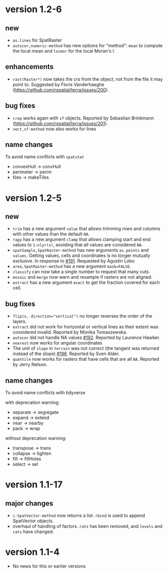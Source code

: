 
# version 1.2-6

## new

- `as.lines` for SpatRaster
- `autocor,numeric-method` has new options for "method": `mean` to compute the local mean and `locmor` for the local Moran's I. 

## enhancements

- `rast(Raster*)` now takes the crs from the object, not from the file it may point to. Suggested by Floris Vanderhaeghe (https://github.com/rspatial/terra/issues/200).


## bug fixes

- `crop` works again with `sf` objects. Reported by Sebastian Brinkmann (https://github.com/rspatial/terra/issues/201).
- `vect,sf-method` now also works for lines

## name changes

To avoid name conflicts with `spatstat`

- convexHull -> convHull
- perimeter -> perim
- tiles -> makeTiles


# version 1.2-5

## new

- `trim` has a new argument `value` that allows trimming rows and columns with other values than the default `NA`.
- `rapp` has a new argument `clamp` that allows clamping start and end values to `1:nlyr(x)`, avoiding that all values are considered `NA`.
- `spatSample,SpatRaster-method` has new arguments `as.points` and `values`. Getting values, cells and coordinates is no longer mutually exclusive. In response to [#191](https://github.com/rspatial/terra/issues/191). Requested by Agustin Lobo
- `area,SpatRaster-method` has a new argument `mask=FALSE`.
- `classify` can now take a single number to request that many cuts.
- `mosaic` and `merge` now warn and resample if rasters are not aligned.
- `extract` has a new argument `exact` to get the fraction covered for each cell.

## bug fixes

- `flip(x, direction="vertical")` no longer reverses the order of the layers. 
- `extract` did not work for horizontal or vertical lines as their extent was considered invalid. Reported by Monika Tomaszewska.
- `autocor` did not handle NA values [#192](https://github.com/rspatial/terra/issues/192). Reported by Laurence Hawker.
- `nearest` now works for angular coordinates
- The unit of `slope` in `terrain` was not correct (the tangent was returned instead of the slope) [#196](https://github.com/rspatial/terra/issues/196). Reported by Sven Alder.
- `quantile` now works for rasters that have cells that are all `NA`. Reported by Jerry Nelson.

## name changes

To avoid name conflicts with tidyverse 

with deprecation warning:

- separate -> segregate
- expand -> extend
- near -> nearby
- pack -> wrap 

without deprecation warning:

- transpose -> trans
- collapse -> tighten 
- fill -> fillHoles
- select -> sel


# version 1.1-17

## major changes 

- `c-SpatVector-method` now returns a list. `rbind` is used to append SpatVector objects.
- overhaul of handling of factors. `rats` has been removed, and `levels` and `cats` have changed.


# version 1.1-4

- No news for this or earlier versions
